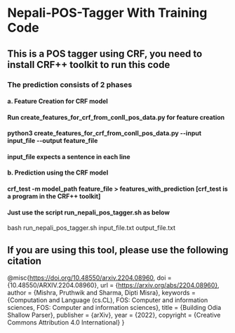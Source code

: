 # Nepali-POS-Tagger With Training Code
## This is a POS tagger using CRF, you need to install CRF++ toolkit to run this code
### The prediction consists of 2 phases
#### a. Feature Creation for CRF model
#### Run create_features_for_crf_from_conll_pos_data.py for feature creation
#### python3 create_features_for_crf_from_conll_pos_data.py --input input_file --output feature_file
#### input_file expects a sentence in each line
#### b. Prediction using the CRF model
#### crf_test -m model_path feature_file > features_with_prediction [crf_test is a program in the CRF++ toolkit]
#### Just use the script run_nepali_pos_tagger.sh as below
bash run_nepali_pos_tagger.sh input_file.txt output_file.txt
## If you are using this tool, please use the following citation
@misc{https://doi.org/10.48550/arxiv.2204.08960,
  doi = {10.48550/ARXIV.2204.08960},
  url = {https://arxiv.org/abs/2204.08960},
  author = {Mishra, Pruthwik and Sharma, Dipti Misra},
  keywords = {Computation and Language (cs.CL), FOS: Computer and information sciences, FOS: Computer and information sciences},
  title = {Building Odia Shallow Parser},
  publisher = {arXiv},
  year = {2022},
  copyright = {Creative Commons Attribution 4.0 International}
} 
